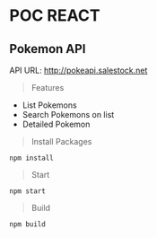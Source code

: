 # POC REACT

## Pokemon API

API URL: http://pokeapi.salestock.net

> Features
* List Pokemons
* Search Pokemons on list
* Detailed Pokemon

> Install Packages
```
npm install
```
> Start
```
npm start
```
>Build
```
npm build
```